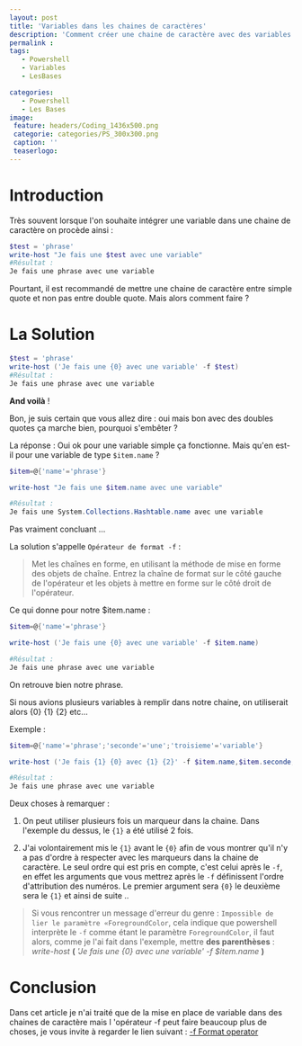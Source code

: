 ```yaml
---
layout: post
title: 'Variables dans les chaines de caractères'
description: 'Comment créer une chaine de caractère avec des variables'
permalink :
tags:
   - Powershell
   - Variables
   - LesBases

categories:
   - Powershell
   - Les Bases
image:
 feature: headers/Coding_1436x500.png
 categorie: categories/PS_300x300.png
 caption: ''
 teaserlogo:
---
```


# Introduction
Très souvent lorsque l'on souhaite intégrer une variable dans une chaine de caractère on procède ainsi :

```powershell
$test = 'phrase'
write-host "Je fais une $test avec une variable"
#Résultat :
Je fais une phrase avec une variable
```

Pourtant, il est recommandé de mettre une chaine de caractère entre simple quote et non pas entre double quote.
Mais alors comment faire ?

# La Solution

```powershell
$test = 'phrase'
write-host ('Je fais une {0} avec une variable' -f $test)
#Résultat :
Je fais une phrase avec une variable
```
**And voilà** !

Bon, je suis certain que vous allez dire : oui mais bon avec des doubles quotes ça marche bien, pourquoi s'embêter ?

La réponse : Oui ok pour une variable simple ça fonctionne. Mais qu'en est-il pour une variable de type `$item.name` ? 

```powershell
$item=@{'name'='phrase'}

write-host "Je fais une $item.name avec une variable"

#Résultat :
Je fais une System.Collections.Hashtable.name avec une variable
```

Pas vraiment concluant ...

La solution s'appelle `Opérateur de format -f` :

>Met les chaînes en forme, en utilisant la méthode de mise en forme des objets de chaîne. Entrez la chaîne de format sur le côté gauche de l'opérateur et les objets à mettre en forme sur le côté droit de l'opérateur.

Ce qui donne pour notre $item.name :

```powershell
$item=@{'name'='phrase'}

write-host ('Je fais une {0} avec une variable' -f $item.name)

#Résultat :
Je fais une phrase avec une variable
```

On retrouve bien notre phrase. 

Si nous avions plusieurs variables à remplir dans notre chaine, on utiliserait alors {0} {1} {2} etc...

Exemple :

```powershell
$item=@{'name'='phrase';'seconde'='une';'troisieme'='variable'}

write-host ('Je fais {1} {0} avec {1} {2}' -f $item.name,$item.seconde,$item.troisieme)

#Résultat :
Je fais une phrase avec une variable
```
Deux choses à remarquer :

1. On peut utiliser plusieurs fois un marqueur dans la chaine. 
Dans l'exemple du dessus, le `{1}` a été utilisé 2 fois.

2. J'ai volontairement mis le `{1}` avant le `{0}` afin de vous montrer qu'il n'y a pas d'ordre à respecter avec les marqueurs dans la chaine de caractère. 
Le seul ordre qui est pris en compte, c'est celui après le `-f`,
en effet les arguments que vous mettrez après le `-f` définissent l'ordre d'attribution des numéros. Le premier argument sera `{0}`
le deuxième sera le `{1}`
et ainsi de suite ..

>Si vous rencontrer un message d'erreur du genre : `Impossible de lier le paramètre «ForegroundColor`, cela indique que powershell interprète le `-f` comme étant le paramètre `ForegroundColor`, il faut alors, comme je l'ai fait dans l'exemple, mettre **des parenthèses** : *write-host* **(** *'Je fais une {0} avec une variable'* *-f $item.name* **)**

# Conclusion
Dans cet article je n'ai traité que de la mise en place de variable dans des chaines de caractère mais l 'opérateur -f peut faire beaucoup plus de choses, je vous invite à regarder le lien suivant : <a href='https://ss64.com/ps/syntax-f-operator.html' target = '_blank'>-f Format operator</a>

